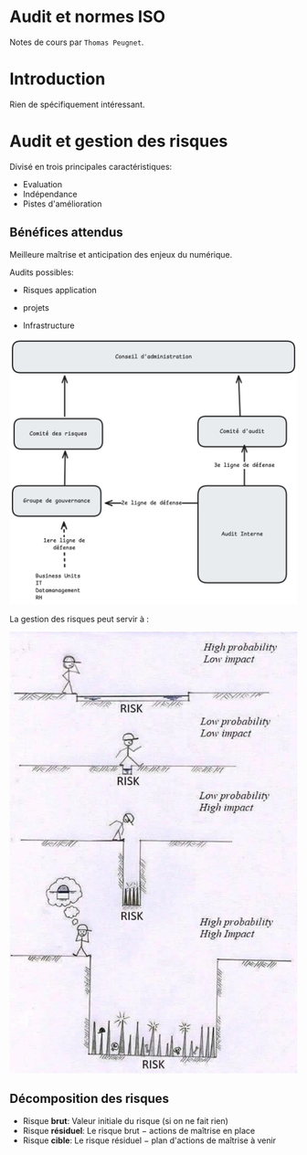 # Audit et normes ISO

Notes de cours par `Thomas Peugnet`.

# Introduction

Rien de spécifiquement intéressant.

# Audit et gestion des risques

Divisé en trois principales caractéristiques:

- Evaluation
- Indépendance
- Pistes d'amélioration

## Bénéfices attendus

Meilleure maîtrise et anticipation des enjeux du numérique.

Audits possibles:

-  Risques application

- projets

- Infrastructure 

![image-20241127140149303](./assets/image-20241127140149303.png)

La gestion des risques peut servir à :

![image-20241127140601986](./assets/image-20241127140601986.png)

## Décomposition des risques

- Risque **brut**: Valeur initiale du risque (si on ne fait rien)
- Risque **résiduel**: Le risque brut $-$​ actions de maîtrise en place
- Risque **cible**: Le risque résiduel $-$ plan d'actions de maîtrise à venir


